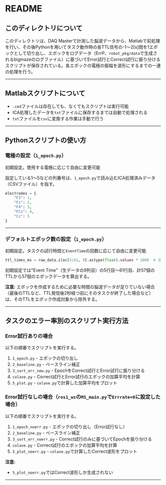 # README

## このディレクトリについて
このディレクトリは、DAQ Masterで計測した脳波データから、Matlabで前処理を行い、その後Pythonを用いてタスク動作時の各TTL信号の-1〜2[s]間を1エポックとして切り出し、エポックをログデータ（ErrP、`robot_pkg/data`で生成されるbigmazeのログファイル）に基づいてError試行とCorrect試行に振り分けるスクリプトが保存されている。各エポックの電極の振幅を波形にするまでの一連の処理を行う。

---

## Matlabスクリプトについて
- `.ced`ファイルは存在しても、なくてもスクリプトは実行可能
- ICA処理したデータを`txt`ファイルに保存するまでは自動で処理される
- `txt`ファイルを`csv`に変換する作業は手動で行う

---

## Pythonスクリプトの使い方

### 電極の設定（`1_epoch.py`）
初期設定。使用する電極に応じて自由に変更可能

設定している1〜5などの列番号は、`1_epoch.py`で読み込むICA処理済みデータ（CSVファイル）を指す。

```python
electrodes = {
    "F3": 1,
    "Fz": 2,
    "F4": 3,
    "FCz": 4,
    "Cz": 5
}
```

---

### デフォルトエポック数の設定（`1_epoch.py`）
初期設定。タスクの試行時間と`EventTime`の回数に応じて自由に変更可能

```python
ttl_times_ms = raw_data.iloc[5:61, 9].astype(float).values * 1000  # 生データのTTLを[s]から[ms]に変換
```

初期設定では"Event Time"（生データの9列目）の5行目〜61行目、計57個のTTLから57個のエポックデータを算出する。

**注意:**
エポックを作成するために必要な時間の脳波データが足りていない場合（最後のTTLなど、TTL発信後2秒経つ前にそのタスクが終了した場合など）は、そのTTLをエポック作成対象から除外する。

---

## タスクのエラー率別のスクリプト実行方法

### Error試行ありの場合
以下の順番でスクリプトを実行する。

1. `1_epoch.py` - エポックの切り出し
2. `2_baseline.py` - ベースライン補正
3. `3_sort_err_new.py` - EpochをCorrect試行とError試行に振り分ける
4. `colave.py` - Correct試行とError試行のエポックの加算平均を計算
5. `5_plot.py` - `colave.py`で計算した加算平均をプロット

### Error試行なしの場合（`ros1_ws`の`MS_main.py`で`Errrate=0`に設定した場合）
以下の順番でスクリプトを実行する。

1. `1_epoch_noerr.py` - エポックの切り出し（Error試行なし）
2. `2_baseline.py` - ベースライン補正
3. `3_sort_err_noerr.py` - Correct試行のみに基づいてEpochを振り分ける
4. `colave.py` - Correct試行のエポックの加算平均を計算
5. `5_plot_noerr.py` - `colave.py`で計算したCorrect波形をプロット

**注意:**
- `5_plot_noerr.py`ではCorrect波形しか生成されない

---
